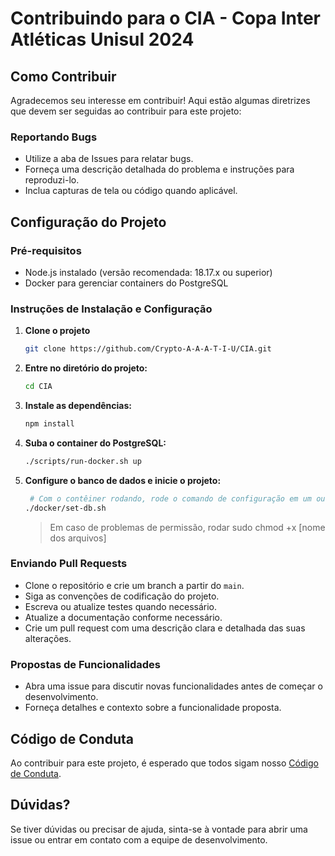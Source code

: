 # Contribuindo para o CIA - Copa Inter Atléticas Unisul 2024

## Como Contribuir

Agradecemos seu interesse em contribuir! Aqui estão algumas diretrizes que devem ser seguidas ao contribuir para este projeto:

### Reportando Bugs

- Utilize a aba de Issues para relatar bugs.
- Forneça uma descrição detalhada do problema e instruções para reproduzi-lo.
- Inclua capturas de tela ou código quando aplicável.

## Configuração do Projeto

### Pré-requisitos

- Node.js instalado (versão recomendada: 18.17.x ou superior)
- Docker para gerenciar containers do PostgreSQL

### Instruções de Instalação e Configuração

1. **Clone o projeto**

   ```bash
   git clone https://github.com/Crypto-A-A-A-T-I-U/CIA.git
   ```

2. **Entre no diretório do projeto:**

   ```bash
   cd CIA
   ```

3. **Instale as dependências:**

   ```bash
   npm install
   ```

4. **Suba o container do PostgreSQL:**

   ```bash
   ./scripts/run-docker.sh up
   ```

5. **Configure o banco de dados e inicie o projeto:**

   ```bash
    # Com o contêiner rodando, rode o comando de configuração em um outro terminal
   ./docker/set-db.sh
   ```

   > Em caso de problemas de permissão, rodar sudo chmod +x [nome dos arquivos]

### Enviando Pull Requests

- Clone o repositório e crie um branch a partir do `main`.
- Siga as convenções de codificação do projeto.
- Escreva ou atualize testes quando necessário.
- Atualize a documentação conforme necessário.
- Crie um pull request com uma descrição clara e detalhada das suas alterações.

### Propostas de Funcionalidades

- Abra uma issue para discutir novas funcionalidades antes de começar o desenvolvimento.
- Forneça detalhes e contexto sobre a funcionalidade proposta.

## Código de Conduta

Ao contribuir para este projeto, é esperado que todos sigam nosso [Código de Conduta](CODE_OF_CONDUCT.md).

## Dúvidas?

Se tiver dúvidas ou precisar de ajuda, sinta-se à vontade para abrir uma issue ou entrar em contato com a equipe de desenvolvimento.
